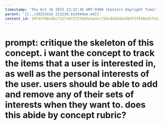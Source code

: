 ```yaml
---
timestamp: 'Thu Oct 16 2025 22:32:30 GMT-0400 (Eastern Daylight Time)'
parent: '[[../20251016_223230.652044ae.md]]'
content_id: 19f45708c8ac7127c0727576d5e3adcc75dc026dab2d93f2f918e25fa1307abc
---
```


# prompt: critique the skeleton of this concept. i want the concept to track the items that a user is interested in, as well as the personal interests of the user. users should be able to add and remove any of their sets of interests when they want to. does this abide by concept rubric?
